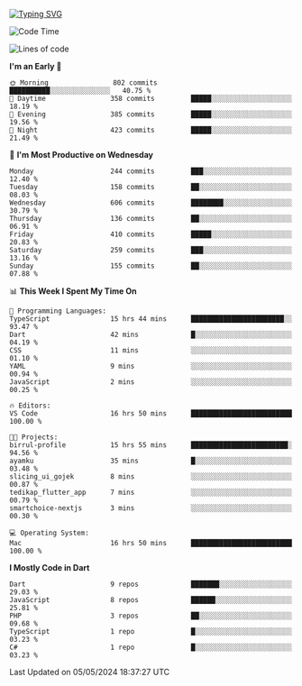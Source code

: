 
<a href="https://git.io/typing-svg"><img src="https://readme-typing-svg.demolab.com?font=Source+Code+Pro&pause=1000&random=false&width=435&lines=Hey+%F0%9F%A5%B6+iam+Yaskraz" alt="Typing SVG" /></a>
<!--START_SECTION:waka-->
![Code Time](http://img.shields.io/badge/Code%20Time-254%20hrs%206%20mins-blue)

![Lines of code](https://img.shields.io/badge/From%20Hello%20World%20I%27ve%20Written-726.6%20thousand%20lines%20of%20code-blue)

**I'm an Early 🐤** 

```text
🌞 Morning                802 commits         ██████████░░░░░░░░░░░░░░░   40.75 % 
🌆 Daytime                358 commits         █████░░░░░░░░░░░░░░░░░░░░   18.19 % 
🌃 Evening                385 commits         █████░░░░░░░░░░░░░░░░░░░░   19.56 % 
🌙 Night                  423 commits         █████░░░░░░░░░░░░░░░░░░░░   21.49 % 
```
📅 **I'm Most Productive on Wednesday** 

```text
Monday                   244 commits         ███░░░░░░░░░░░░░░░░░░░░░░   12.40 % 
Tuesday                  158 commits         ██░░░░░░░░░░░░░░░░░░░░░░░   08.03 % 
Wednesday                606 commits         ████████░░░░░░░░░░░░░░░░░   30.79 % 
Thursday                 136 commits         ██░░░░░░░░░░░░░░░░░░░░░░░   06.91 % 
Friday                   410 commits         █████░░░░░░░░░░░░░░░░░░░░   20.83 % 
Saturday                 259 commits         ███░░░░░░░░░░░░░░░░░░░░░░   13.16 % 
Sunday                   155 commits         ██░░░░░░░░░░░░░░░░░░░░░░░   07.88 % 
```


📊 **This Week I Spent My Time On** 

```text
💬 Programming Languages: 
TypeScript               15 hrs 44 mins      ███████████████████████░░   93.47 % 
Dart                     42 mins             █░░░░░░░░░░░░░░░░░░░░░░░░   04.19 % 
CSS                      11 mins             ░░░░░░░░░░░░░░░░░░░░░░░░░   01.10 % 
YAML                     9 mins              ░░░░░░░░░░░░░░░░░░░░░░░░░   00.94 % 
JavaScript               2 mins              ░░░░░░░░░░░░░░░░░░░░░░░░░   00.25 % 

🔥 Editors: 
VS Code                  16 hrs 50 mins      █████████████████████████   100.00 % 

🐱‍💻 Projects: 
birrul-profile           15 hrs 55 mins      ████████████████████████░   94.56 % 
ayamku                   35 mins             █░░░░░░░░░░░░░░░░░░░░░░░░   03.48 % 
slicing_ui_gojek         8 mins              ░░░░░░░░░░░░░░░░░░░░░░░░░   00.87 % 
tedikap_flutter_app      7 mins              ░░░░░░░░░░░░░░░░░░░░░░░░░   00.79 % 
smartchoice-nextjs       3 mins              ░░░░░░░░░░░░░░░░░░░░░░░░░   00.30 % 

💻 Operating System: 
Mac                      16 hrs 50 mins      █████████████████████████   100.00 % 
```

**I Mostly Code in Dart** 

```text
Dart                     9 repos             ███████░░░░░░░░░░░░░░░░░░   29.03 % 
JavaScript               8 repos             ██████░░░░░░░░░░░░░░░░░░░   25.81 % 
PHP                      3 repos             ██░░░░░░░░░░░░░░░░░░░░░░░   09.68 % 
TypeScript               1 repo              █░░░░░░░░░░░░░░░░░░░░░░░░   03.23 % 
C#                       1 repo              █░░░░░░░░░░░░░░░░░░░░░░░░   03.23 % 
```




 Last Updated on 05/05/2024 18:37:27 UTC
<!--END_SECTION:waka-->
